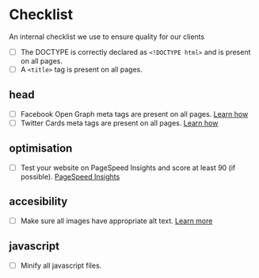 # Checklist

An internal checklist we use to ensure quality for our clients

- [ ] The DOCTYPE is correctly declared as `<!DOCTYPE html>` and is present on all pages.
- [ ] A `<title>` tag is present on all pages.

## head

- [ ] Facebook Open Graph meta tags are present on all pages. [Learn how](resources/open-graph.md)
- [ ] Twitter Cards meta tags are present on all pages. [Learn how](resources/twitter-cards.md)

## optimisation

- [ ] Test your website on PageSpeed Insights and score at least 90 (if possible). [PageSpeed Insights]([https://pagespeed.web.dev)

## accesibility

- [ ] Make sure all images have appropriate alt text. [Learn more](resources/alt-text.md)

## javascript

- [ ] Minify all javascript files. 